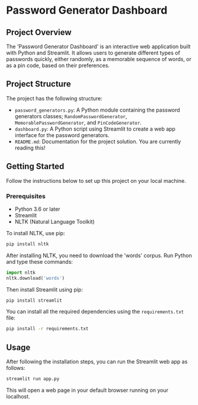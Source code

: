 # Password Generator Dashboard

## Project Overview
The 'Password Generator Dashboard' is an interactive web application built with Python and Streamlit. It allows users to generate different types of passwords quickly, either randomly, as a memorable sequence of words, or as a pin code, based on their preferences.

## Project Structure
The project has the following structure:

- `password_generators.py`: A Python module containing the password generators classes; `RandomPasswordGenerator`, `MemorablePasswordGenerator`, and `PinCodeGenerator`.
- `dashboard.py`: A Python script using Streamlit to create a web app interface for the password generators.
- `README.md`: Documentation for the project solution. You are currently reading this!

## Getting Started

Follow the instructions below to set up this project on your local machine.

### Prerequisites

- Python 3.6 or later
- Streamlit
- NLTK (Natural Language Toolkit)

To install NLTK, use pip:

```bash
pip install nltk
```

After installing NLTK, you need to download the 'words' corpus. Run Python and type these commands:

```python
import nltk
nltk.download('words')
```

Then install Streamlit using pip:

```bash
pip install streamlit
```

You can install all the required dependencies using the `requirements.txt` file:

```bash
pip install -r requirements.txt
```

## Usage

After following the installation steps, you can run the Streamlit web app as follows:

```sh
streamlit run app.py
```

This will open a web page in your default browser running on your localhost.
